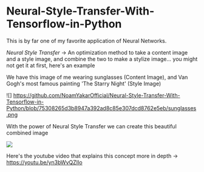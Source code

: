 # Neural-Style-Transfer-With-Tensorflow-in-Python

This is by far one of my favorite application of Neural Networks. 

*Neural Style Transfer*
-> An optimization method to take a content image and a style image, and combine the two to make a stylize image... you might not get it at first, here's an example

We have this image of me wearing sunglasses (Content Image), and Van Gogh's most famous painting 'The Starry Night' (Style Image)

![] https://github.com/NoamYakarOfficial/Neural-Style-Transfer-With-Tensorflow-in-Python/blob/75308265d3b8947a392ad8c85e307dcd8762e5eb/sunglasses.png

With the power of Neural Style Transfer we can create this beautiful combined image

![](https://github.com/NoamYakarOfficial/Neural-Style-Transfer-With-Tensorflow-in-Python/blob/1f5ab78a2a62c1814e056281043e241cdc8d4021/download%20(1).png)

Here's the youtube video that explains this concept more in depth
-> https://youtu.be/yn3bWvQZIIo
